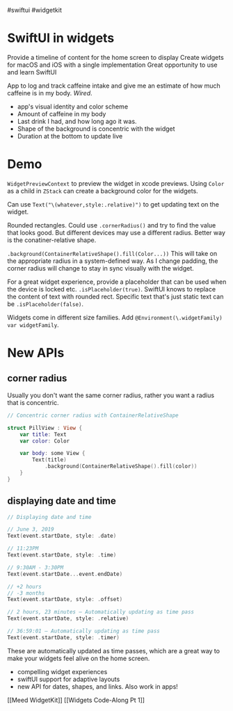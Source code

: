 #swiftui 
#widgetkit 

# SwiftUI in widgets
Provide a timeline of content for the home screen to display
Create widgets for macOS and iOS with a single implementation
Great opportunity to use and learn SwiftUI

App to log and track caffeine intake and give me an estimate of how much caffeine is in my body.  *Wired*.

* app's visual identity and color scheme
* Amount of caffeine in my body
* Last drink I had, and how long ago it was.
* Shape of the background is concentric with the widget
* Duration at the bottom to update live


# Demo
`WidgetPreviewContext` to preview the widget in xcode previews.
Using `Color` as a child in `ZStack` can create a background color for the widgets.

Can use `Text("\(whatever,style:.relative)")` to get updating text on the widget.

Rounded rectangles.  Could use `.cornerRadius()` and try to find the value that looks good.  But different devices may use a different radius.  Better way is the conatiner-relative shape.

`.background(ContainerRelativeShape().fill(Color...))`  This will take on the appropriate radius in a system-defined way.  As I change padding, the corner radius will change to stay in sync visually with the widget.

For a great widget experience, provide a placeholder that can be used when the device is locked etc.  `.isPlaceholder(true)`.  SwiftUI knows to replace the content of text with rounded rect.    Specific text that's just static text can be `.isPlaceholder(false)`.

Widgets come in different size families.  Add `@Environment(\.widgetFamily) var widgetFamily`.



# New APIs

## corner radius
Usually you don't want the same corner radius, rather you want a radius that is concentric.
```swift
// Concentric corner radius with ContainerRelativeShape

struct PillView : View {
    var title: Text
    var color: Color

    var body: some View {
        Text(title)
            .background(ContainerRelativeShape().fill(color))
    }
}
```

## displaying date and time

```swift
// Displaying date and time

// June 3, 2019
Text(event.startDate, style: .date)

// 11:23PM
Text(event.startDate, style: .time)

// 9:30AM - 3:30PM
Text(event.startDate...event.endDate)

// +2 hours
// -3 months
Text(event.startDate, style: .offset)

// 2 hours, 23 minutes – Automatically updating as time pass
Text(event.startDate, style: .relative)

// 36:59:01 – Automatically updating as time pass
Text(event.startDate, style: .timer)
```

These are automatically updated as time passes, which are a great way to make your widgets feel alive on the home screen.

* compelling widget experiences
* swiftUI support for adaptive layouts
* new API for dates, shapes, and links.  Also work in apps!

[[Meed WidgetKit]]
[[Widgets Code-Along Pt 1]]





